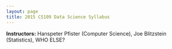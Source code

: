 ```yaml
---
layout: page
title: 2015 CS109 Data Science Syllabus
---
```


**Instructors:** Hanspeter Pfister (Computer Science), Joe Blitzstein (Statistics), WHO ELSE?







